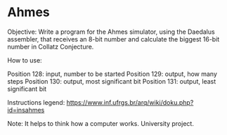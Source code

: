 # Ahmes

Objective: Write a program for the Ahmes simulator, using the Daedalus assembler, that receives an 8-bit number and calculate the biggest 16-bit number in Collatz Conjecture.

How to use:

Position 128: input, number to be started
Position 129: output, how many steps
Position 130: output, most significant bit
Position 131: output, least significant bit

Instructions legend: https://www.inf.ufrgs.br/arq/wiki/doku.php?id=insahmes

Note: It helps to think how a computer works. University project.

